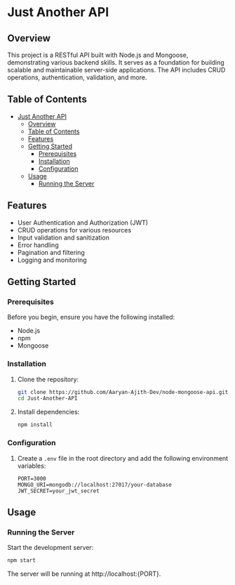 # Just Another API

## Overview

This project is a RESTful API built with Node.js and Mongoose, demonstrating various backend skills. It serves as a foundation for building scalable and maintainable server-side applications. The API includes CRUD operations, authentication, validation, and more.

## Table of Contents

- [Just Another API](#node-mongoose-api)
  - [Overview](#overview)
  - [Table of Contents](#table-of-contents)
  - [Features](#features)
  - [Getting Started](#getting-started)
    - [Prerequisites](#prerequisites)
    - [Installation](#installation)
    - [Configuration](#configuration)
  - [Usage](#usage)
    - [Running the Server](#running-the-server)

## Features

- User Authentication and Authorization (JWT)
- CRUD operations for various resources
- Input validation and sanitization
- Error handling
- Pagination and filtering
- Logging and monitoring

## Getting Started

### Prerequisites

Before you begin, ensure you have the following installed:

- Node.js
- npm
- Mongoose

### Installation

1. Clone the repository:

    ```bash
    git clone https://github.com/Aaryan-Ajith-Dev/node-mongoose-api.git
    cd Just-Another-API
    ```

2. Install dependencies:

    ```bash
    npm install
    ```

### Configuration

1. Create a `.env` file in the root directory and add the following environment variables:

    ```env
    PORT=3000
    MONGO_URI=mongodb://localhost:27017/your-database
    JWT_SECRET=your_jwt_secret
    ```

## Usage

### Running the Server

Start the development server:

```bash
npm start
```
The server will be running at http://localhost:{PORT}.

